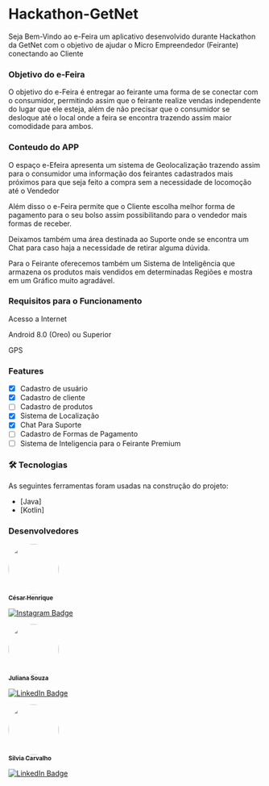 # Hackathon-GetNet

Seja Bem-Vindo ao e-Feira um aplicativo desenvolvido durante Hackathon da GetNet com o objetivo de ajudar o Micro Empreendedor (Feirante) conectando ao Cliente

### Objetivo do e-Feira

O objetivo do e-Feira é entregar ao feirante uma forma de se conectar com o consumidor, permitindo assim que o feirante realize vendas independente do lugar que ele esteja, além de não precisar que o consumidor se desloque até o local onde a feira se encontra trazendo assim maior comodidade para ambos.

### Conteudo do APP

O espaço e-Efeira apresenta um sistema de Geolocalização trazendo assim para o consumidor uma informação dos feirantes cadastrados mais próximos para que seja feito a compra sem a necessidade de locomoção até o Vendedor

Além disso o e-Feira permite que o Cliente escolha melhor forma de pagamento para o seu bolso assim possibilitando para o vendedor mais formas de receber.

Deixamos também uma área destinada ao Suporte onde se encontra um Chat para caso haja a necessidade de retirar alguma dúvida.

Para o Feirante oferecemos também um Sistema de Inteligência que armazena os produtos mais vendidos em determinadas Regiões e mostra em um Gráfico muito agradável.


### Requisitos para o Funcionamento

Acesso a Internet

Android 8.0 (Oreo) ou Superior

GPS

### Features

- [x] Cadastro de usuário
- [x] Cadastro de cliente
- [ ] Cadastro de produtos
- [x] Sistema de Localização
- [x] Chat Para Suporte
- [ ] Cadastro de Formas de Pagamento
- [ ] Sistema de Inteligencia para o Feirante Premium

### 🛠 Tecnologias

As seguintes ferramentas foram usadas na construção do projeto:

- [Java]
- [Kotlin]

### Desenvolvedores

 <a href="https://www.instagram.com/henr.icode">
  <img style="border-radius: 50%;" src="https://avatars1.githubusercontent.com/u/43714270?s=60&v=4" width="100px;" alt=""/>
  <br />
 <sub><b>César Henrique</b></sub></a>

[![Instagram Badge](https://img.shields.io/badge/-@Henr.iCode-42f584?style=flat-square&labelColor=42f584&logo=instagram&logoColor=white&link=https://www.instagram.com/henr.icode)](https://www.instagram.com/henr.icode) 

<a href="https://www.linkedin.com/in/juliana-souza-982bb9135/">
  <img style="border-radius: 50%;" src="https://media.discordapp.net/attachments/764946886355451925/765290176183926784/IMG-20200811-WA0067.jpg?width=313&height=469" width="100px;" alt=""/>
  <br />
 <sub><b>Juliana Souza</b></sub></a>

[![LinkedIn Badge](https://img.shields.io/badge/-@brssilvia-27b6d6?style=flat-square&labelColor=27b6d6&logo=Linkedin&logoColor=white&link=https://www.linkedin.com/in/juliana-souza-982bb9135/)](https://www.linkedin.com/in/juliana-souza-982bb9135/) 

<a href="https://www.linkedin.com/in/silviacarvalhos/">
  <img style="border-radius: 50%;" src="https://media.discordapp.net/attachments/764946886355451925/765290176183926784/IMG-20200811-WA0067.jpg?width=313&height=469" width="100px;" alt=""/>
  <br />
 <sub><b>Silvia Carvalho</b></sub></a>

[![LinkedIn Badge](https://img.shields.io/badge/-@brssilvia-27b6d6?style=flat-square&labelColor=27b6d6&logo=Linkedin&logoColor=white&link=https://www.linkedin.com/in/silviacarvalhos/)](https://www.linkedin.com/in/silviacarvalhos/) 



